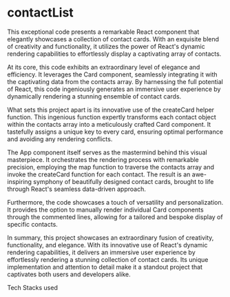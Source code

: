 # contactList

This exceptional code presents a remarkable React component that elegantly showcases a collection of contact cards. With an exquisite blend of creativity and functionality, it utilizes the power of React's dynamic rendering capabilities to effortlessly display a captivating array of contacts.

At its core, this code exhibits an extraordinary level of elegance and efficiency. It leverages the Card component, seamlessly integrating it with the captivating data from the contacts array. By harnessing the full potential of React, this code ingeniously generates an immersive user experience by dynamically rendering a stunning ensemble of contact cards.

What sets this project apart is its innovative use of the createCard helper function. This ingenious function expertly transforms each contact object within the contacts array into a meticulously crafted Card component. It tastefully assigns a unique key to every card, ensuring optimal performance and avoiding any rendering conflicts.

The App component itself serves as the mastermind behind this visual masterpiece. It orchestrates the rendering process with remarkable precision, employing the map function to traverse the contacts array and invoke the createCard function for each contact. The result is an awe-inspiring symphony of beautifully designed contact cards, brought to life through React's seamless data-driven approach.

Furthermore, the code showcases a touch of versatility and personalization. It provides the option to manually render individual Card components through the commented lines, allowing for a tailored and bespoke display of specific contacts.

In summary, this project showcases an extraordinary fusion of creativity, functionality, and elegance. With its innovative use of React's dynamic rendering capabilities, it delivers an immersive user experience by effortlessly rendering a stunning collection of contact cards. Its unique implementation and attention to detail make it a standout project that captivates both users and developers alike.





Tech Stacks used 
